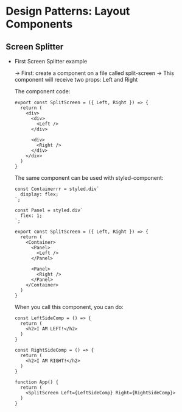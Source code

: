 # Design Patterns: Layout Components

## Screen Splitter
- First Screen Splitter example

  -> First: create a component on a file called split-screen
  -> This component will receive two props: Left and Right

  The component code:
  ```
  export const SplitScreen = ({ Left, Right }) => {
    return (
      <div>
        <div>
          <Left />
        </div>

        <div>
          <Right />
        </div>
      </div>
    )
  }
  ```
  The same component can be used with styled-component:
  ```
  const Containerrr = styled.div`
    display: flex;
  `;

  const Panel = styled.div`
    flex: 1;
  `;

  export const SplitScreen = ({ Left, Right }) => {
    return (
      <Container>
        <Panel>
          <Left />
        </Panel>

        <Panel>
          <Right />
        </Panel>
      </Container>
    )
  }
  ```
  When you call this component, you can do:
  ```
  const LeftSideComp = () => {
    return (
      <h2>I AM LEFT!</h2>
    )
  }

  const RightSideComp = () => {
    return (
      <h2>I AM RIGHT!</h2>
    )
  }

  function App() {
    return (
      <SplitScreen Left={LeftSideComp} Right={RightSideComp}>
    )
  }
  ```